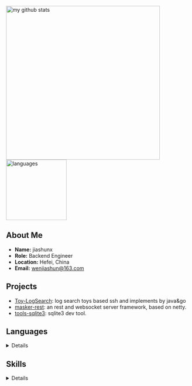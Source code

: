 
<p>
  <a href="https://github.com/jiashunx">
    <img src="https://github-readme-stats.vercel.app/api?username=jiashunx&show_icons=false&include_all_commits=true" alt="my github stats" width="420"/>
  </a>
  <a href="https://github.com/jiashunx?tab=repositories">
    <img src="https://github-readme-stats.vercel.app/api/top-langs/?username=jiashunx&hide=html&layout=compact" alt="languages" height="165"/>
  </a>
</p>

## About Me

* **Name:** jiashunx
* **Role:** Backend Engineer
* **Location:** Hefei, China
* **Email:** <wenjiashun@163.com>

## Projects

* [Toy-LogSearch](https://github.com/jiashunx/Toy-LogSearch): log search toys based ssh and implements by java&go
* [masker-rest](https://github.com/jiashunx/masker-rest): an rest and websocket server framework, based on netty.
* [tools-sqlite3](https://github.com/jiashunx/tools-sqlite3): sqlite3 dev tool.

## Languages

<details>
  <summary>Details</summary>

  * Java
  * Golang
</details>

## Skills

<details>
  <summary>Details</summary>

  * Http
  * JavaAgent
  * JavaWeb
  * SpringCloud
</details>
